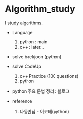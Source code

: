 # Algorithm_study
I study algorithms.

- Language
  1. python : main 
  2. c++ : later...
- solve baekjoon (python)
- solve CodeUp
  1. c++ Practice (100 questions)
  2. python
- python 주요 문법 정리 : 블로그


- reference
  1. 나동빈님 - 이코테(python)
